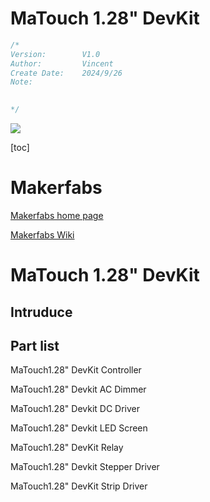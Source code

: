 # MaTouch 1.28" DevKit

```c++
/*
Version:		V1.0
Author:			Vincent
Create Date:	2024/9/26
Note:

			
*/
```
![](md_pic/main.jpg)


[toc]

# Makerfabs

[Makerfabs home page](https://www.makerfabs.com/)

[Makerfabs Wiki](https://wiki.makerfabs.com/)

# MaTouch 1.28" DevKit

## Intruduce



## Part list

MaTouch1.28" DevKit Controller

MaTouch1.28" Devkit AC Dimmer

MaTouch1.28" Devkit DC Driver

MaTouch1.28" Devkit LED Screen

MaTouch1.28" DevKit Relay

MaTouch1.28" Devkit Stepper Driver

MaTouch1.28" DevKit Strip Driver